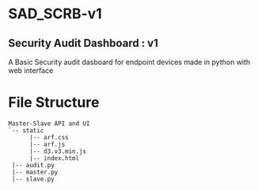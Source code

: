 # SAD_SCRB-v1
## **S**ecurity **A**udit **D**ashboard : v1
A Basic Security audit dasboard for endpoint devices made in python with web interface

# File Structure
```
Master-Slave API and UI
`-- static
      |-- arf.css
      |-- arf.js
      |-- d3.v3.min.js
      |-- index.html
 |-- audit.py
 |-- master.py
 |-- slave.py
```



